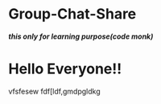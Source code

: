 # Group-Chat-Share
***this only for learning purpose(code monk)***
<h1>Hello  Everyone!!</h1>

vfsfesew
fdf[ldf,gmdpgldkg
